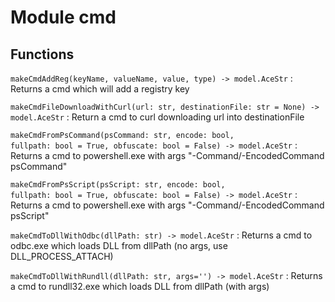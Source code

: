 Module cmd
==========

Functions
---------

    
`makeCmdAddReg(keyName, valueName, value, type) ‑> model.AceStr`
:   Returns a cmd which will add a registry key

    
`makeCmdFileDownloadWithCurl(url: str, destinationFile: str = None) ‑> model.AceStr`
:   Return a cmd to curl downloading url into destinationFile

    
`makeCmdFromPsCommand(psCommand: str, encode: bool, fullpath: bool = True, obfuscate: bool = False) ‑> model.AceStr`
:   Returns a cmd to powershell.exe with args "-Command/-EncodedCommand psCommand"

    
`makeCmdFromPsScript(psScript: str, encode: bool, fullpath: bool = True, obfuscate: bool = False) ‑> model.AceStr`
:   Returns a cmd to powershell.exe with args "-Command/-EncodedCommand psScript"

    
`makeCmdToDllWithOdbc(dllPath: str) ‑> model.AceStr`
:   Returns a cmd to odbc.exe which loads DLL from dllPath (no args, use DLL_PROCESS_ATTACH)

    
`makeCmdToDllWithRundll(dllPath: str, args='') ‑> model.AceStr`
:   Returns a cmd to rundll32.exe which loads DLL from dllPath (with args)